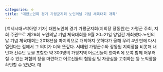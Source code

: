 ```yaml
---
categories: e
title: "대한노인회 경기 가평군지회 노인의날 기념 체육대회 개최"
---
```

[백세시대=박아영 기자] 대한노인회 경기 가평군지회(지회장 장동원)는 가평군 주최, 지회 주관으로 제26회 노인의날 기념 체육대회를 9월 20~21일 양일간 개최했다.노인의 날 기념 체육대회는 2018년을 마지막으로 개최하지 못하다가 올해 무려 4년 만에 다시 열린다는 점에서 그 의미가 더욱 뜻깊다. 서태원 가평군수와 장동원 지회장을 비롯해 내빈과 선수단 등을 포함한 약 300명의 가평지역 어르신들이 한자리에 모여 함께 어우러질 수 있는 화합의 장을 마련하고 어르신들의 협동심 및 자긍심을 고취하는 등 노익장을 확인할 수 있었다. 대
